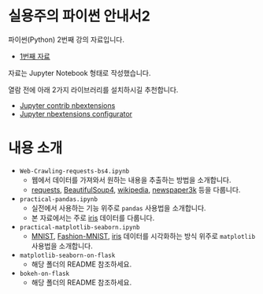 # 실용주의 파이썬 안내서2
파이썬(Python) 2번째 강의 자료입니다.
- [1번째 자료](https://github.com/danielykim/python-guide)

자료는 Jupyter Notebook 형태로 작성했습니다.

열람 전에 아래 2가지 라이브러리를 설치하시길 추천합니다.
- [Jupyter contrib nbextensions](https://github.com/ipython-contrib/jupyter_contrib_nbextensions)
- [Jupyter nbextensions configurator](https://github.com/Jupyter-contrib/jupyter_nbextensions_configurator)


# 내용 소개
- `Web-Crawling-requests-bs4.ipynb`
  - 웹에서 데이터를 가져와서 원하는 내용을 추출하는 방법을 소개합니다.
  - [requests](https://github.com/requests/requests), [BeautifulSoup4](https://www.crummy.com/software/BeautifulSoup/bs4/doc/), [wikipedia](https://github.com/goldsmith/Wikipedia), [newspaper3k](https://github.com/codelucas/newspaper) 등을 다룹니다.
- `practical-pandas.ipynb`
  - 실전에서 사용하는 기능 위주로 `pandas` 사용법을 소개합니다.
  - 본 자료에서는 주로 [iris](https://archive.ics.uci.edu/ml/datasets/iris) 데이터를 다룹니다.
- `practical-matplotlib-seaborn.ipynb`
  - [MNIST](http://yann.lecun.com/exdb/mnist/), [Fashion-MNIST](https://github.com/zalandoresearch/fashion-mnist), [iris](https://archive.ics.uci.edu/ml/datasets/iris) 데이터를 시각화하는 방식 위주로 `matplotlib` 사용법을 소개합니다.
- `matplotlib-seaborn-on-flask`
  - 해당 폴더의 README 참조하세요.
- `bokeh-on-flask`
  - 해당 폴더의 README 참조하세요.